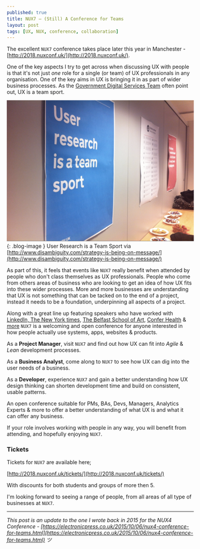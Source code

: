 ```yaml
---
published: true
title: NUX7 – (Still) A Conference for Teams
layout: post
tags: [UX, NUX, conference, collaboration]
---
```

The excellent `NUX7` conference takes place later this year in Manchester - [http://2018.nuxconf.uk/](http://2018.nuxconf.uk/).

One of the key aspects I try to get across when discussing UX with people is that it's not just _one_ role for a single (or team) of UX professionals in any organisation. One of the key aims in UX is bringing it in as part of wider business processes. As the [Government Digital Services Team](https://twitter.com/gdsteam) often point out, UX is a team sport.

![User Research is a Team Sport](https://raw.githubusercontent.com/whitingx/whitingx.github.io/master/_posts/images/gdsteam-sport.png "User Research is a Team Sport"){: .blog-image }
<span class="blog-image-caption">User Research is a Team Sport via [http://www.disambiguity.com/strategy-is-being-on-message/](http://www.disambiguity.com/strategy-is-being-on-message/)</span>

As part of this, it feels that events like `NUX7` really benefit when attended by people who don't class themselves as UX professionals. People who come from others areas of business who are looking to get an idea of how UX fits into these wider processes. More and more businesses are understanding that UX is not something that can be tacked on to the end of a project, instead it needs to be a foundation, underpinning all aspects of a project.

Along with a great line up featuring speakers who have worked with [LinkedIn, The New York times](https://2018.nuxconf.uk/speakers/christina-wodtke/), [The Belfast School of Art](https://2018.nuxconf.uk/speakers/chris-murphy/), [Confer Health](https://2018.nuxconf.uk/speakers/lisa-debettencourt/) & [more](https://2018.nuxconf.uk/) `NUX7` is a welcoming and open conference for anyone interested in how people actually use systems, apps, websites & products.

As a **Project Manager**, visit `NUX7` and find out how UX can fit into _Agile_ & _Lean_ development processes.

As a **Business Analyst**, come along to `NUX7` to see how UX can dig into the user needs of a business.

As a **Developer**, experience `NUX7` and gain a better understanding how UX design thinking can shorten development time and build on consistent, usable patterns.

An open conference suitable for PMs, BAs, Devs, Managers, Analytics Experts & more to offer a better understanding of what UX is and what it can offer any business.

If your role involves working with people in any way, you will benefit from attending, and hopefully enjoying `NUX7`.

### Tickets

Tickets for `NUX7` are available here;

[http://2018.nuxconf.uk/tickets/](http://2018.nuxconf.uk/tickets/)

With discounts for both students and groups of more then 5.

I'm looking forward to seeing a range of people, from all areas of all type of businesses at `NUX7`.

--- 

*This post is an update to the one I wrote back in 2015 for the NUX4 Conference - [https://electronicpress.co.uk/2015/10/06/nux4-conference-for-teams.html](https://electronicpress.co.uk/2015/10/06/nux4-conference-for-teams.html) ツ*